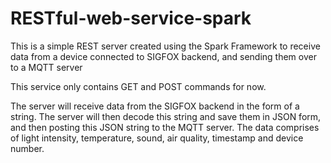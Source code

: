 # RESTful-web-service-spark

This is a simple REST server created using the Spark Framework to receive data from a device connected to SIGFOX backend, and
sending them over to a MQTT server

This service only contains GET and POST commands for now.

The server will receive data from the SIGFOX backend in the form of a string. The server will then decode this string and save
them in JSON form, and then posting this JSON string to the MQTT server. The data comprises of light intensity, temperature, sound, air quality, timestamp and device number.
